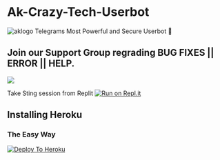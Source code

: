# Ak-Crazy-Tech-Userbot
![aklogo](https://telegra.ph/file/16d38a3584fae821908a1.jpg)
Telegrams Most Powerful and Secure Userbot 🤖


## Join our Support Group regrading BUG FIXES || ERROR || HELP.

<a href="https://t.me/joinchat/VhpqURitfHVMgXMeENMPJA"><img src="https://img.shields.io/badge/Join-support%20Group-red.svg?logo=Telegram"></a>


Take Sting session from Replit
[![Run on Repl.it](https://repl.it/badge/github/spandey112/SensibleUserbot)](https://repl.it/@Akcrazytech/Akcrazytech#main.py)
    





## Installing Heroku 

### The Easy Way
[![Deploy To Heroku](https://www.herokucdn.com/deploy/button.svg)](https://heroku.com/deploy?template=https://github.com/Akcrazytech/Ak-Crazy-Tech-Userbot)
